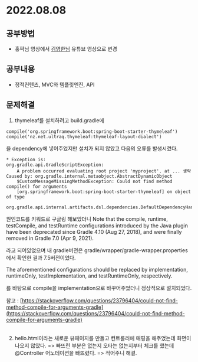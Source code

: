 # 2022.08.08

## 공부방법
- 홍팍님 영상에서 [김영한님](https://www.youtube.com/watch?v=-oeeqfRVrzI&list=PLumVmq_uRGHgBrimIp2-7MCnoPUskVMnd) 유튜브 영상으로 변경 

## 공부내용
- 정적컨텐츠, MVC와 템플릿엔진, API

## 문제해결
1. thymeleaf를 설치하려고 build.gradle에
```
compile('org.springframework.boot:spring-boot-starter-thymeleaf')
compile('nz.net.ultraq.thymeleaf:thymeleaf-layout-dialect')
```
을 dependency에 넣어주었지만 설치가 되지 않았고 다음의 오류를 발생시켰다.
```
* Exception is:
org.gradle.api.GradleScriptException: 
    A problem occurred evaluating root project 'myproject'. at ... 생략
Caused by: org.gradle.internal.metaobject.AbstractDynamicObject
    $CustomMessageMissingMethodException: Could not find method compile() for arguments 
    [org.springframework.boot:spring-boot-starter-thymeleaf] on object of type 
    org.gradle.api.internal.artifacts.dsl.dependencies.DefaultDependencyHandler.
```
원인코드를 키워드로 구글링 해보았더니 Note that the compile, runtime, testCompile, and 
testRuntime configurations introduced by the Java plugin have been deprecated since 
Gradle 4.10 (Aug 27, 2018), and were finally removed in Gradle 7.0 (Apr 9, 2021).

라고 되어있었으며 내 gradle버전은 gradle/wrapper/gradle-wrapper.properties에서 확인한 결과 7.5버전이었다.

The aforementioned configurations should be replaced by implementation, runtimeOnly, testImplementation, and testRuntimeOnly, respectively.

를 바탕으로 compile을 implementation으로 바꾸어주었더니 정상적으로 설치되었다.

참고 : [https://stackoverflow.com/questions/23796404/could-not-find-method-compile-for-arguments-gradle](https://stackoverflow.com/questions/23796404/could-not-find-method-compile-for-arguments-gradle)
<br><br>

2. hello.html이라는 새로운 뷰페이지를 만들고 컨트롤러에 매핑을 해주었는데 화면이 나오지 않았다.
=> 빠뜨린 부분은 없는지 오타는 없는지부터 체크를 했는데 @Controller 어노테이션을 빠뜨렸다. => 적어주니 해결.